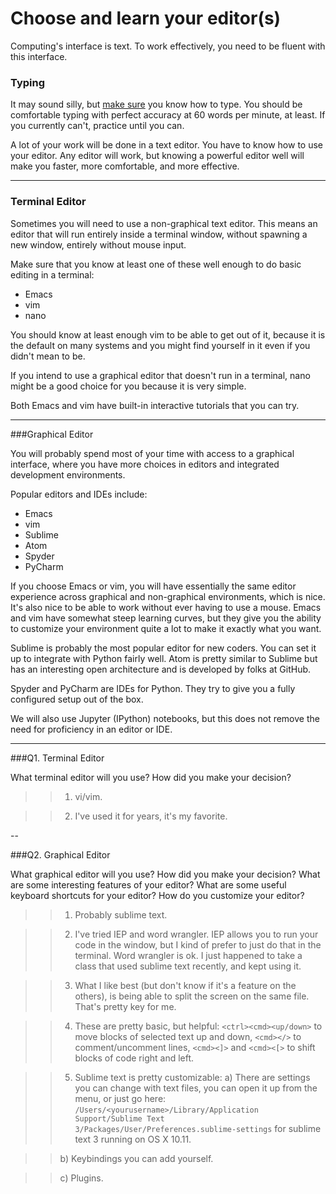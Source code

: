 # Choose and learn your editor(s)


Computing's interface is text. To work effectively, you need to be fluent with this interface.


### Typing

It may sound silly, but [make sure](http://www.typingtest.com/) you know how to type. You should be comfortable typing with perfect accuracy at 60 words per minute, at least. If you currently can't, practice until you can.

A lot of your work will be done in a text editor. You have to know how to use your editor. Any editor will work, but knowing a powerful editor well will make you faster, more comfortable, and more effective.

---

### Terminal Editor

Sometimes you will need to use a non-graphical text editor. This means an editor that will run entirely inside a terminal window, without spawning a new window, entirely without mouse input.

Make sure that you know at least one of these well enough to do basic editing in a terminal:

 * Emacs
 * vim
 * nano

You should know at least enough vim to be able to get out of it, because it is the default on many systems and you might find yourself in it even if you didn't mean to be.

If you intend to use a graphical editor that doesn't run in a terminal, nano might be a good choice for you because it is very simple.

Both Emacs and vim have built-in interactive tutorials that you can try.



---

###Graphical Editor

You will probably spend most of your time with access to a graphical interface, where you have more choices in editors and integrated development environments.

Popular editors and IDEs include:

 * Emacs
 * vim
 * Sublime
 * Atom
 * Spyder
 * PyCharm

If you choose Emacs or vim, you will have essentially the same editor experience across graphical and non-graphical environments, which is nice. It's also nice to be able to work without ever having to use a mouse. Emacs and vim have somewhat steep learning curves, but they give you the ability to customize your environment quite a lot to make it exactly what you want.

Sublime is probably the most popular editor for new coders. You can set it up to integrate with Python fairly well. Atom is pretty similar to Sublime but has an interesting open architecture and is developed by folks at GitHub.

Spyder and PyCharm are IDEs for Python. They try to give you a fully configured setup out of the box.

We will also use Jupyter (IPython) notebooks, but this does not remove the need for proficiency in an editor or IDE.

---

###Q1. Terminal Editor

What terminal editor will you use? How did you make your decision?

>> 1) vi/vim.  

>> 2) I've used it for years, it's my favorite. 

--

###Q2. Graphical Editor

What graphical editor will you use? How did you make your decision? What are some interesting features of your editor? What are some useful keyboard shortcuts for your editor? How do you customize your editor?

>> 1) Probably sublime text.
  
>> 2) I've tried IEP and word wrangler. IEP allows you to run your code in the window, but I kind of prefer to just do that in the terminal. Word wrangler is ok. I just happened to take a class that used sublime text recently, and kept using it.
  
>> 3)  What I like best (but don't know if it's a feature on the others), is being able to split the screen on the same file. That's pretty key for me.
  
>>4) These are pretty basic, but helpful:
`<ctrl><cmd><up/down>` to move blocks of selected text up and down,
`<cmd></>` to comment/uncomment lines,
`<cmd><]>` and `<cmd><[>` to shift blocks of code right and left.
 
>>5) Sublime text is pretty customizable: 
>>a) There are settings you can change with text files, you can open it up from the menu, or just go here: `/Users/<yourusername>/Library/Application Support/Sublime Text 3/Packages/User/Preferences.sublime-settings` for sublime text 3 running on OS X 10.11. 

>>b) Keybindings you can add yourself. 

>>c) Plugins.    
 
